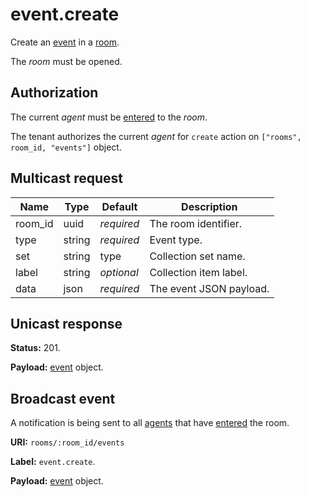 # event.create

Create an [event](../event.md#event) in a [room](../room.md#room).

The _room_ must be opened.

## Authorization

The current _agent_ must be [entered](../room/enter.md) to the _room_.

The tenant authorizes the current _agent_ for `create` action on
`["rooms", room_id, "events"]` object.

## Multicast request

Name    | Type   | Default    | Description
------- | ------ | ---------- | -----------------------
room_id | uuid   | _required_ | The room identifier.
type    | string | _required_ | Event type.
set     | string |       type | Collection set name.
label   | string | _optional_ | Collection item label.
data    | json   | _required_ | The event JSON payload.

## Unicast response

**Status:** 201.

**Payload:** [event](../event.md#event) object.

## Broadcast event

A notification is being sent to all [agents](../agent.md#agent) that have
[entered](../room/enter.md) the room.

**URI:** `rooms/:room_id/events`

**Label:** `event.create`.

**Payload:** [event](../event.md#event) object.

